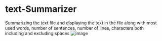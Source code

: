 # text-Summarizer
Summarizing the text file and displaying the text in the file along with most used words, number of sentences, number of lines, characters both including and excluding spaces
![image](https://github.com/user-attachments/assets/a5d58658-afdc-42a8-8cd2-61742e318c54)
